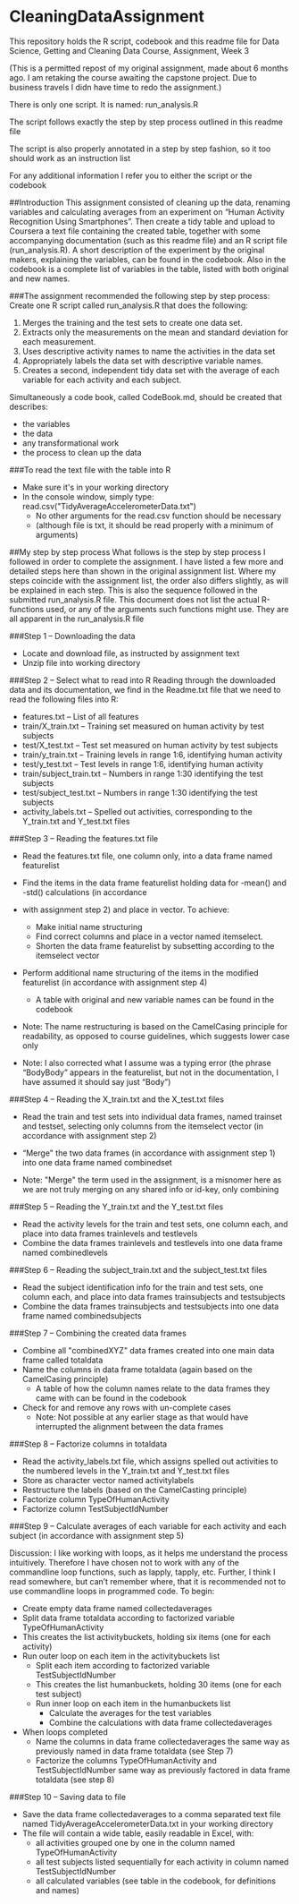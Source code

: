 CleaningDataAssignment
======================
This repository holds the R script, codebook and this readme file for Data Science, Getting and Cleaning Data Course, Assignment, Week 3

(This is a permitted repost of my original assignment, made about 6 months ago. I am retaking the course awaiting the capstone project. Due to business travels I didn have time to redo the assignment.)

There is only one script. It is named: run_analysis.R

The script follows exactly the step by step process outlined in this readme file

The script is also properly annotated in a step by step fashion, so it too should work as an instruction list

For any additional information I refer you to either the script or the codebook

##Introduction
This assignment consisted of cleaning up the data, renaming variables and calculating averages from an experiment
on “Human Activity Recognition Using Smartphones”. Then create a tidy table and upload to Coursera a text file
containing the created table, together with some accompanying documentation (such as this readme file) and an R script
file (run_analysis.R). A short description of the experiment by the original makers, explaining the variables, can be
found in the codebook. Also in the codebook is a complete list of variables in the table, listed with both original
and new names.

###The assignment recommended the following step by step process:
Create one R script called run_analysis.R that does the following:
  1. Merges the training and the test sets to create one data set.
  2. Extracts only the measurements on the mean and standard deviation for each measurement. 
  3. Uses descriptive activity names to name the activities in the data set
  4. Appropriately labels the data set with descriptive variable names. 
  5. Creates a second, independent tidy data set with the average of each variable for each activity and each subject.

Simultaneously a code book, called CodeBook.md, should be created that describes:
  * the variables
  * the data
  * any transformational work
  * the process to clean up the data

###To read the text file with the table into R
  * Make sure it's in your working directory
  * In the console window, simply type: read.csv("TidyAverageAccelerometerData.txt")
    - No other arguments for the read.csv function should be necessary
    - (although file is txt, it should be read properly with a minimum of arguments)

##My step by step process
What follows is the step by step process I followed in order to complete the assignment. I have listed a few more
and detailed steps here than shown in the original assignment list. Where my steps coincide with the assignment list,
the order also differs slightly, as will be explained in each step. This is also the sequence followed in the
submitted run_analysis.R file. This document does not list the actual R-functions used, or any of the arguments
such functions might use. They are all apparent in the run_analysis.R file

###Step 1 – Downloading the data
  * Locate and download file, as instructed by assignment text
  * Unzip file into working directory

###Step 2 – Select what to read into R
Reading through the downloaded data and its documentation, we find in the Readme.txt file that we need to read
the following files into R:

  * features.txt – List of all features
  * train/X_train.txt – Training set measured on human activity by test subjects
  * test/X_test.txt – Test set measured on human activity by test subjects
  * train/y_train.txt – Training levels in range 1:6, identifying human activity
  * test/y_test.txt – Test levels in range 1:6, identifying human activity
  * train/subject_train.txt – Numbers in range 1:30 identifying the test subjects
  * test/subject_test.txt – Numbers in range 1:30 identifying the test subjects
  * activity_labels.txt – Spelled out activities, corresponding to the Y_train.txt and Y_test.txt files

###Step 3 – Reading the features.txt file
  * Read the features.txt file, one column only, into a data frame named featurelist
  * Find the items in the data frame featurelist holding data for -mean() and -std() calculations (in accordance
  * with assignment step 2) and place in vector. To achieve:
    - Make initial name structuring
    - Find correct columns and place in a vector named itemselect.
    - Shorten the data frame featurelist by subsetting according to the itemselect vector
  * Perform additional name structuring of the items in the modified featurelist (in accordance with assignment step 4)
    - A table with original and new variable names can be found in the codebook

* Note: The name restructuring is based on the CamelCasing principle for readability, as opposed to course guidelines, which suggests lower case only
* Note: I also corrected what I assume was a typing error (the phrase “BodyBody” appears in the featurelist, but not in the documentation, I have assumed it should say just “Body”)

###Step 4 – Reading the X_train.txt and the X_test.txt files
  * Read the train and test sets into individual data frames, named trainset and testset, selecting only columns from
  the itemselect vector (in accordance with assignment step 2)
  * “Merge" the two data frames (in accordance with assignment step 1) into one data frame named combinedset

* Note: "Merge" the term used in the assignment, is a misnomer here as we are not truly merging on any shared info or id-key, only combining

###Step 5 – Reading the Y_train.txt and the Y_test.txt files
  * Read the activity levels for the train and test sets, one column each, and place into data frames trainlevels
  and testlevels
  * Combine the data frames trainlevels and testlevels into one data frame named combinedlevels

###Step 6 – Reading the subject_train.txt and the subject_test.txt files
  * Read the subject identification info for the train and test sets, one column each, and place into data
  frames trainsubjects and testsubjects
  * Combine the data frames trainsubjects and testsubjects into one data frame named combinedsubjects

###Step 7 – Combining the created data frames
  * Combine all "combinedXYZ" data frames created into one main data frame called totaldata
  * Name the columns in data frame totaldata (again based on the CamelCasing principle)
    - A table of how the column names relate to the data frames they came with can be found in the codebook
  * Check for and remove any rows with un-complete cases
    - Note: Not possible at any earlier stage as that would have interrupted the alignment between the data frames

###Step 8 – Factorize columns in totaldata
  * Read the activity_labels.txt file, which assigns spelled out activities to the numbered levels in the Y_train.txt
  and Y_test.txt files
  * Store as character vector named activitylabels
  * Restructure the labels (based on the CamelCasting principle)
  * Factorize column TypeOfHumanActivity
  * Factorize column TestSubjectIdNumber

###Step 9 – Calculate averages of each variable for each activity and each subject
(in accordance with assignment step 5)

Discussion: I like working with loops, as it helps me understand the process intuitively. Therefore I have chosen not
to work with any of the commandline loop functions, such as lapply, tapply, etc. Further, I think I read somewhere, but can’t remember where, that it is recommended not to use commandline loops in programmed code. To begin:

  * Create empty data frame named collectedaverages
  * Split data frame totaldata according to factorized variable TypeOfHumanActivity
  * This creates the list activitybuckets, holding six items (one for each activity)
  * Run outer loop on each item in the activitybuckets list
    - Split each item according to factorized variable TestSubjectIdNumber
    - This creates the list humanbuckets, holding 30 items (one for each test subject)
    - Run inner loop on each item in the humanbuckets list
      + Calculate the averages for the test variables
      + Combine the calculations with data frame collectedaverages
  * When loops completed
    - Name the columns in data frame collectedaverages the same way as previously named in data frame totaldata
    (see Step 7)
    - Factorize the columns TypeOfHumanActivity and TestSubjectIdNumber same way as previously factored in data
    frame totaldata (see step 8)

###Step 10 – Saving data to file
  * Save the data frame collectedaverages to a comma separated text file named TidyAverageAccelerometerData.txt
  in your working directory
  * The file will contain a wide table, easily readable in Excel, with:
    - all activities grouped one by one in the column named TypeOfHumanActivity
    - all test subjects listed sequentially for each activity in column named TestSubjectIdNumber
    - all calculated variables (see table in the codebook, for definitions and names)
